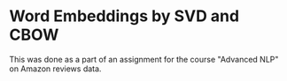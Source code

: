 # Word Embeddings by SVD and CBOW

This was done as a part of an assignment for the course "Advanced NLP" on Amazon reviews data.
